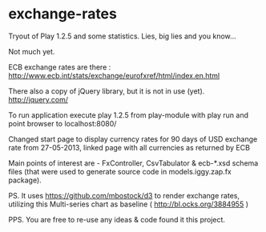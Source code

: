 exchange-rates
==============

Tryout of Play 1.2.5 and some statistics. Lies, big lies and you know...

Not much yet.

ECB exchange rates are there : http://www.ecb.int/stats/exchange/eurofxref/html/index.en.html

There also a copy of jQuery library, but it is not in use (yet). http://jquery.com/

To run application execute play 1.2.5 from play-module with play run and point browser to localhost:8080/

Changed start page to display currency rates for 90 days of USD exchange rate from 27-05-2013, linked page with all currencies as returned by ECB

Main points of interest are - FxController, CsvTabulator & ecb-*.xsd schema files (that were used to generate source code in models.iggy.zap.fx package).

PS. It uses https://github.com/mbostock/d3 to render exchange rates, utilizing this Multi-series chart as baseline
( http://bl.ocks.org/3884955 )

PPS. You are free to re-use any ideas & code found it this project.

